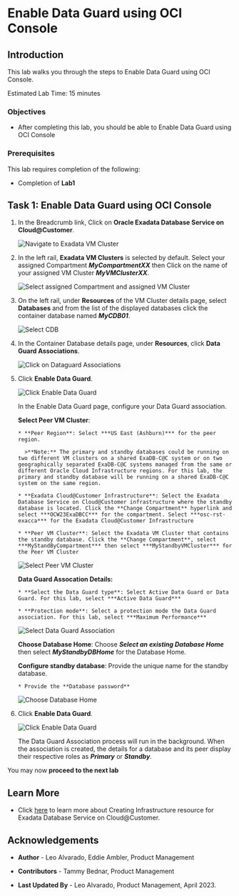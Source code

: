 


# Enable Data Guard using OCI Console


## Introduction

This lab walks you through the steps to Enable Data Guard using OCI Console.

Estimated Lab Time: 15 minutes

<!-- Watch the video below for a quick walk-through of the lab.
[Create an Exadata Database Service on Cloud@Customer Infrastructure](youtube:DCrivNA5bs8)
-->
### Objectives

-   After completing this lab, you should be able to Enable Data Guard using OCI Console

### Prerequisites

This lab requires completion of the following:

* Completion of **Lab1**


## Task 1: Enable Data Guard using OCI Console

1. In the Breadcrumb link, Click on **Oracle Exadata Database Service on Cloud@Customer**. 
   
   ![Navigate to Exadata VM Cluster](./images/navigate-exadbcc-vmcluster.png " ")
   
2. In the left rail, **Exadata VM Clusters** is selected by default. Select your assigned Compartment ***MyCompartmentXX*** then Click on the name of your assigned VM Cluster ***MyVMClusterXX***.
   
   ![Select assigned Compartment and assigned VM Cluster](./images/select-compartment.png " ")

3. On the left rail, under **Resources** of the VM Cluster details page, select **Databases** and from the list of the displayed databases click the container database named ***MyCDB01***. 
   
   ![Select CDB](./images/select-cdb.png " ")

4. In the Container Database details page, under **Resources**, click **Data Guard Associations**.
   
   ![Click on Dataguard Associations](./images/navigate-dg-association.png " ")

5. Click **Enable Data Guard**. 

   ![Click Enable Data Guard](./images/enable-dataguard.png " ")

   In the Enable Data Guard page, configure your Data Guard association.
    
    **Select Peer VM Cluster**: 

       * **Peer Region**: Select ***US East (Ashburn)*** for the peer region.
  
         >**Note:** The primary and standby databases could be running on two different VM clusters on a shared ExaDB-C@C system or on two geographically separated ExaDB-C@C systems managed from the same or different Oracle Cloud Infrastructure regions. For this lab, the primary and standby database will be running on a shared ExaDB-C@C system on the same region.
    
       * **Exadata Cloud@Customer Infrastructure**: Select the Exadata Database Service on Cloud@Customer infrastructure where the standby database is located. Click the **Change Compartment** hyperlink and select ***OCW23ExaDBCC*** for the compartment. Select ***osc-rst-exacca*** for the Exadata Cloud@Customer Infrastructure
    
       * **Peer VM Cluster**: Select the Exadata VM Cluster that contains the standby database. Click the **Change Compartment**, select ***MyStandByCompartment*** then select ***MyStandbyVMCluster*** for the Peer VM Cluster
  
   ![Select Peer VM Cluster](./images/select-peer-vmcluster.png " ")
    
    **Data Guard Assocation Details:**
    
       * **Select the Data Guard type**: Select Active Data Guard or Data Guard. For this lab, select ***Active Data Guard***
    
       * **Protection mode**: Select a protection mode the Data Guard association. For this lab, select ***Maximum Performance***

   ![Select Data Guard Association](./images/dg-association-details.png " ")

    **Choose Database Home**: Choose ***Select an existing Database Home*** then select ***MyStandbyDBHome*** for the Database Home.

    **Configure standby database**: Provide the unique name for the standby database. 
    
       * Provide the **Database password** 
  
   ![Choose Database Home](./images/choose-database-home.png " ")

6. Click **Enable Data Guard**.

   ![Click Enable Data Guard](./images/click-enable-dataguard.png " ")
   
   The Data Guard Association process will run in the background. When the association is created, the details for a database and its peer display their respective roles as ***Primary*** or ***Standby***.
  



You may now **proceed to the next lab**

## Learn More

* Click [here](https://docs.oracle.com/en/engineered-systems/exadata-cloud-at-customer/ecccm/ecc-provisioning.html#GUID-4CB5B5E1-E853-4CA2-B43D-54CD18A8F28A) to learn more about Creating Infrastructure resource for Exadata Database Service on Cloud@Customer.

## Acknowledgements

* **Author** - Leo Alvarado, Eddie Ambler, Product Management

* **Contributors** - Tammy Bednar, Product Management

* **Last Updated By** - Leo Alvarado, Product Management, April 2023.
